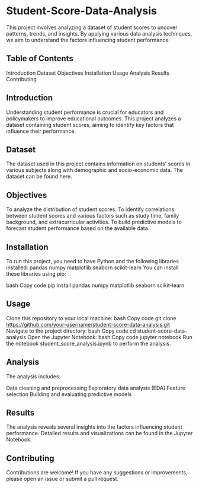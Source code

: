 # Student-Score-Data-Analysis

This project involves analyzing a dataset of student scores to uncover patterns, trends, and insights. By applying various data analysis techniques, we aim to understand the factors influencing student performance.

## Table of Contents
Introduction
Dataset
Objectives
Installation
Usage
Analysis
Results
Contributing

## Introduction
Understanding student performance is crucial for educators and policymakers to improve educational outcomes. This project analyzes a dataset containing student scores, aiming to identify key factors that influence their performance.

## Dataset
The dataset used in this project contains information on students' scores in various subjects along with demographic and socio-economic data. The dataset can be found here.

## Objectives
To analyze the distribution of student scores.
To identify correlations between student scores and various factors such as study time, family background, and extracurricular activities.
To build predictive models to forecast student performance based on the available data.
## Installation
To run this project, you need to have Python and the following libraries installed:
pandas
numpy
matplotlib
seaborn
scikit-learn
You can install these libraries using pip:

bash
Copy code
pip install pandas numpy matplotlib seaborn scikit-learn
## Usage
Clone this repository to your local machine:
bash
Copy code
git clone https://github.com/your-username/student-score-data-analysis.git
Navigate to the project directory:
bash
Copy code
cd student-score-data-analysis
Open the Jupyter Notebook:
bash
Copy code
jupyter notebook
Run the notebook student_score_analysis.ipynb to perform the analysis.
## Analysis
The analysis includes:

Data cleaning and preprocessing
Exploratory data analysis (EDA)
Feature selection
Building and evaluating predictive models
## Results
The analysis reveals several insights into the factors influencing student performance. Detailed results and visualizations can be found in the Jupyter Notebook.

## Contributing
Contributions are welcome! If you have any suggestions or improvements, please open an issue or submit a pull request.

